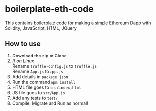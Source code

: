 # boilerplate-eth-code
This contains boilerplate code for making a simple Ethereum Dapp with Solidity, JavaScript, HTML, JQuery

## How to use
1. Download the zip or Clone
2. _If on Linux_  
Rename ```truffle-config.js``` to ```truffle.js```  
Rename ```App.js``` to ```app.js```  
3. Add details in ```package.json```
4. Run the command ```npm install```
5. HTML file goes to ```src/index.html```
6. JS file goes to ```src/App.js```
7. Add any tests to ```test/```
8. Compile, Migrate and Run as normal!
